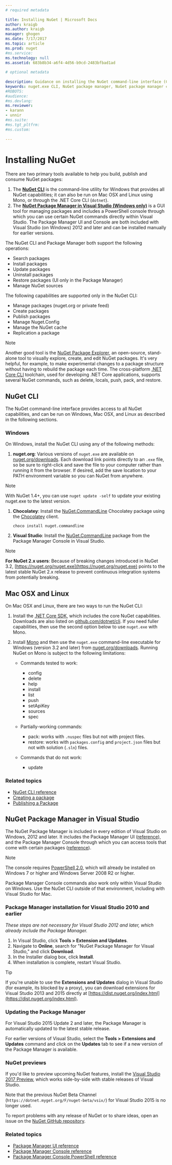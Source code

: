 ```yaml
--- 
# required metadata 
 
title: Installing NuGet | Microsoft Docs
author: kraigb 
ms.author: kraigb 
manager: ghogen 
ms.date: 7/17/2017
ms.topic: article 
ms.prod: nuget 
#ms.service: 
ms.technology: null 
ms.assetid: 683b8b34-a6f4-4d56-b9cd-2483bfbad1ad 
 
# optional metadata 
 
description: Guidance on installing the NuGet command-line interface (CLI) and the NuGet Package Manager for Visual Studio.
keywords: nuget.exe CLI, NuGet package manager, NuGet package manager console, NuGet for Visual Studio, NuGet beta channel
#ROBOTS: 
#audience: 
#ms.devlang: 
ms.reviewer:  
- karann 
- unnir 
#ms.suite:  
#ms.tgt_pltfrm: 
#ms.custom: 
 
---
```


# Installing NuGet

There are two primary tools available to help you build, publish and consume NuGet packages:

1. The [**NuGet CLI**](#nuget-cli) is the command-line utility for Windows that provides all NuGet capabilities; it can also be run on Mac OSX and Linux using Mono, or through the .NET Core CLI (`dotnet`).
1. The [**NuGet Package Manager in Visual Studio (Windows only)**](#nuget-package-manager-in-visual-studio) is a GUI tool for managing packages and includes a PowerShell console through which you can use certain NuGet commands directly within Visual Studio. The Package Manager UI and Console are both included with Visual Studio (on Windows) 2012 and later and can be installed manually for earlier versions.

The NuGet CLI and Package Manager both support the following operations:

- Search packages
- Install packages
- Update packages
- Uninstall packages
- Restore packages (UI only in the Package Manager)
- Manage NuGet sources

The following capabilities are supported only in the NuGet CLI:

- Manage packages (nuget.org or private feed)
- Create packages 
- Publish packages
- Manage Nuget.Config
- Manage the NuGet cache
- Replication a package

> [!Note]
> Another good tool is the [NuGet Package Explorer](https://github.com/NuGetPackageExplorer/NuGetPackageExplorer), an open-source, stand-alone tool to visually explore, create, and edit NuGet packages. It's very helpful, for example, to make experimental changes to a package structure without having to rebuild the package each time.
> The cross-platform [.NET Core CLI](https://docs.microsoft.com/dotnet/articles/core/tools/index#installation) toolchain, used for developing .NET Core applications, supports several NuGet commands, such as delete, locals, push, pack, and restore. 


## NuGet CLI

The NuGet command-line interface provides access to all NuGet capabilities, and can be run on Windows, Mac OSX, and Linux as described in the following sections.

### Windows

On Windows, install the NuGet CLI using any of the following methods:

1. **nuget.org**: Various versions of `nuget.exe` are available on [nuget.org/downloads](https://nuget.org/downloads). Each download link points directly to an `.exe` file, so be sure to right-click and save the file to your computer rather than running it from the browser. If desired, add the save location to your PATH environment variable so you can NuGet from anywhere.

> [!Note]
> With NuGet 1.4+, you can use `nuget update -self` to update your existing nuget.exe to the latest version.


1. **Chocolatey**: Install the [NuGet.CommandLine](http://chocolatey.org/packages/NuGet.CommandLine) Chocolatey package using the [Chocolatey](http://chocolatey.org) client. 

    ```
    choco install nuget.commandline
    ```
    
1. **Visual Studio**: Install the [NuGet.CommandLine](http://www.nuget.org/packages/NuGet.CommandLine/) package from the Package Manager Console in Visual Studio.

> [!Note]
> **For NuGet 2.x users**: Because of breaking changes introduced in NuGet 3.2, [https://nuget.org/nuget.exe](https://nuget.org/nuget.exe) points to the latest stable NuGet 2.x release to prevent continuous integration systems from potentially breaking.

<a name="compatibility-with-mono"></a>

## Mac OSX and Linux

On Mac OSX and Linux, there are two ways to run the NuGet CLI:

1. Install the [.NET Core SDK](https://www.microsoft.com/net/download/core), which includes the core NuGet capabilities. Downloads are also listed on [github.com/dotnet/cli](https://github.com/dotnet/cli). If you need fuller capabilities, then use the second option below to use `nuget.exe` with Mono.

1. Install [Mono](http://www.mono-project.com/docs/getting-started/install/) and then use the `nuget.exe` command-line executable for Windows (version 3.2 and later) from [nuget.org/downloads](https://nuget.org/downloads). Running NuGet on Mono is subject to the following limitations:

    - Commands tested to work:
        - config
        - delete
        - help
        - install
        - list
        - push
        - setApiKey
        - sources
        - spec

    - Partially-working commands:
        - pack: works with `.nuspec` files but not with project files.
        - restore: works with `packages.config` and `project.json` files but not with solution (`.sln`) files.

    - Commands that do not work:
        - update


### Related topics

- [NuGet CLI reference](../tools/nuget-exe-cli-reference.md)
- [Creating a package](../create-packages/creating-a-package.md)
- [Publishing a Package](../create-packages/publish-a-package.md)


## NuGet Package Manager in Visual Studio

The NuGet Package Manager is included in every edition of Visual Studio on Windows, 2012 and later. It includes the Package Manager UI ([reference](../tools/package-manager-ui.md)), and the Package Manager Console through which you can access tools that come with certain packages ([reference](../tools/package-manager-console.md)).

> [!Note]
> The console requires [PowerShell 2.0](http://support.microsoft.com/kb/968929), which will already be installed on Windows 7 or higher and Windows Server 2008 R2 or higher.
>
> Package Manager Console commands also work only within Visual Studio on Windows. Use the NuGet CLI outside of that environment, including with Visual Studio for Mac.


### Package Manager installation for Visual Studio 2010 and earlier

*These steps are not necessary for Visual Studio 2012 and later, which already include the Package Manager.*

1. In Visual Studio, click **Tools > Extension and Updates**.
1. Navigate to **Online**, search for "NuGet Package Manager for Visual Studio," and click **Download**.
1. In the Installer dialog box, click **Install**.
1. When installation is complete, restart Visual Studio.

> [!Tip]
> If you're unable to use the **Extensions and Updates** dialog in Visual Studio (for example, its blocked by a proxy), you can download extensions for Visual Studio 2013 and 2015 directly at [https://dist.nuget.org/index.html](https://dist.nuget.org/index.html).

### Updating the Package Manager

For Visual Studio 2015 Update 2 and later, the Package Manager is automatically updated to the latest stable release.

For earlier versions of Visual Studio, select the **Tools > Extensions and Updates** command and click on the **Updates** tab to see if a new version of the Package Manager is available.  

### NuGet previews

If you'd like to preview upcoming NuGet features, install the [Visual Studio 2017 Preview](https://www.visualstudio.com/vs/preview/), which works side-by-side with stable releases of Visual Studio.

Note that the previous NuGet Beta Channel (`https://dotnet.myget.org/F/nuget-beta/vsix/`) for Visual Studio 2015 is no longer used.

To report problems with any release of NuGet or to share ideas, open an issue on the [NuGet GitHub repository](https://github.com/Nuget/Home).

### Related topics

- [Package Manager UI reference](../tools/package-manager-ui.md)
- [Package Manager Console reference](../tools/package-manager-console.md)
- [Package Manager Console PowerShell reference](../tools/powershell-reference.md)
